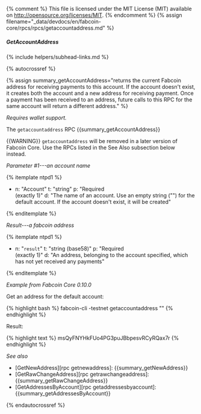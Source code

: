 {% comment %}
This file is licensed under the MIT License (MIT) available on
http://opensource.org/licenses/MIT.
{% endcomment %}
{% assign filename="_data/devdocs/en/fabcoin-core/rpcs/rpcs/getaccountaddress.md" %}

##### GetAccountAddress
{% include helpers/subhead-links.md %}

{% autocrossref %}

{% assign summary_getAccountAddress="returns the current Fabcoin address for receiving payments to this account. If the account doesn't exist, it creates both the account and a new address for receiving payment.  Once a payment has been received to an address, future calls to this RPC for the same account will return a different address." %}

*Requires wallet support.*

The `getaccountaddress` RPC {{summary_getAccountAddress}}

{{WARNING}} `getaccountaddress` will be removed in a later version of Fabcoin
Core.  Use the RPCs listed in the See Also subsection below instead.

*Parameter #1---an account name*

{% itemplate ntpd1 %}
- n: "Account"
  t: "string"
  p: "Required<br>(exactly 1)"
  d: "The name of an account.  Use an empty string (\"\") for the default account.  If the account doesn't exist, it will be created"

{% enditemplate %}

*Result---a fabcoin address*

{% itemplate ntpd1 %}
- n: "`result`"
  t: "string (base58)"
  p: "Required<br>(exactly 1)"
  d: "An address, belonging to the account specified, which has not yet received any payments"

{% enditemplate %}

*Example from Fabcoin Core 0.10.0*

Get an address for the default account:

{% highlight bash %}
fabcoin-cli -testnet getaccountaddress ""
{% endhighlight %}

Result:

{% highlight text %}
msQyFNYHkFUo4PG3puJBbpesvRCyRQax7r
{% endhighlight %}

*See also*

* [GetNewAddress][rpc getnewaddress]: {{summary_getNewAddress}}
* [GetRawChangeAddress][rpc getrawchangeaddress]: {{summary_getRawChangeAddress}}
* [GetAddressesByAccount][rpc getaddressesbyaccount]: {{summary_getAddressesByAccount}}

{% endautocrossref %}
